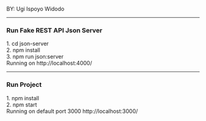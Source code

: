 BY: Ugi Ispoyo Widodo

<hr>
<h3>Run Fake REST API Json Server</h3>
1. cd json-server<br/>
2. npm install<br/>
3. npm run json:server<br/>
Running on http://localhost:4000/
<hr>
<h3>Run Project</h3>
1. npm install<br/>
2. npm start<br/>
Running on default port 3000 http://localhost:3000/